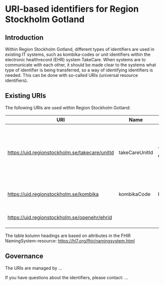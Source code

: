# URI-based identifiers for Region Stockholm Gotland

## Introduction
Within Region Stockholm Gotland, different types of identifiers are used in existing IT systems, such as kombika-codes or unit identifiers within the electronic healthrecord (EHR) system TakeCare. When systems are to communicate with each other, it should be made clear to the systems what type of identifier is being transferred, so a way of identifying identifiers is needed. This can be done with so-called URIs (universal resource identifiers).

## Existing URIs
The following URIs are used within Region Stockholm Gotland:

|URI|Name|Title|Status|Kind|Date|Usage|
|---|---|---|---|---|---|---|
|https://uid.regionstockholm.se/takecare/unitId|takeCareUnitId|TakeCare enhets-id|draft|identifier|2023-06-16|The URI identifies unit identifiers used within the EHR system TakeCare.|
|https://uid.regionstockholm.se/kombika|kombikaCode|Kombikakod|draft|identifier|2023-06-16|The URI identifies kombika-codes.|
|https://uid.regionstockholm.se/openehr/ehrid|||draft|identifier|2023-06-16|The URI identifies ....|

The table kolumn headings are based on attributes in the FHIR NamingSystem-resource: https://hl7.org/fhir/namingsystem.html


## Governance
The URIs are managed by ...

If you have questions about the identifiers, please contact: ...
